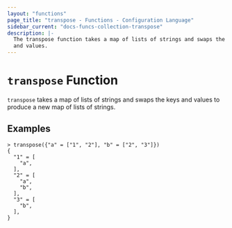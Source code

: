 ```yaml
---
layout: "functions"
page_title: "transpose - Functions - Configuration Language"
sidebar_current: "docs-funcs-collection-transpose"
description: |-
  The transpose function takes a map of lists of strings and swaps the keys
  and values.
---
```


# `transpose` Function

`transpose` takes a map of lists of strings and swaps the keys and values
to produce a new map of lists of strings.

## Examples

```
> transpose({"a" = ["1", "2"], "b" = ["2", "3"]})
{
  "1" = [
    "a",
  ],
  "2" = [
    "a",
    "b",
  ],
  "3" = [
    "b",
  ],
}
```
